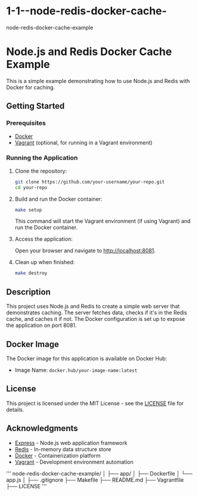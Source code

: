 # 1-1--node-redis-docker-cache-
node-redis-docker-cache-example
# Node.js and Redis Docker Cache Example

This is a simple example demonstrating how to use Node.js and Redis with Docker for caching.

## Getting Started

### Prerequisites

- [Docker](https://www.docker.com/)
- [Vagrant](https://www.vagrantup.com/) (optional, for running in a Vagrant environment)

### Running the Application

1. Clone the repository:

    ```bash
    git clone https://github.com/your-username/your-repo.git
    cd your-repo
    ```

2. Build and run the Docker container:

    ```bash
    make setup
    ```

   This command will start the Vagrant environment (if using Vagrant) and run the Docker container.

3. Access the application:

   Open your browser and navigate to [http://localhost:8081](http://localhost:8081).

4. Clean up when finished:

    ```bash
    make destroy
    ```

## Description

This project uses Node.js and Redis to create a simple web server that demonstrates caching. The server fetches data, checks if it's in the Redis cache, and caches it if not. The Docker configuration is set up to expose the application on port 8081.

## Docker Image

The Docker image for this application is available on Docker Hub:

- Image Name: `docker.hub/your-image-name:latest`

## License

This project is licensed under the MIT License - see the [LICENSE](LICENSE) file for details.

## Acknowledgments

- [Express](https://expressjs.com/) - Node.js web application framework
- [Redis](https://redis.io/) - In-memory data structure store
- [Docker](https://www.docker.com/) - Containerization platform
- [Vagrant](https://www.vagrantup.com/) - Development environment automation

''' 
node-redis-docker-cache-example/
│
├── app/
│   ├── Dockerfile
│   └── app.js
│
├── .gitignore
├── Makefile
├── README.md
├── Vagrantfile
├── LICENSE
'''